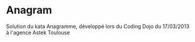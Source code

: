 Anagram
=======
Solution du kata Anagramme, développé lors du Coding Dojo du 17/03/2013 à l'agence Astek Toulouse
